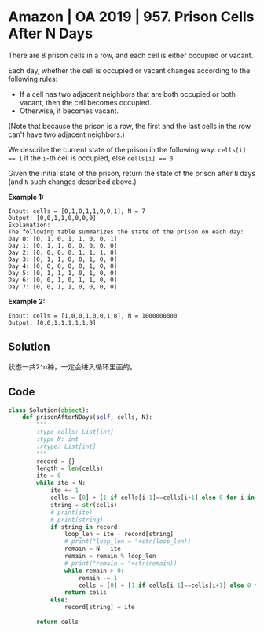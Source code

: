 # Amazon | OA 2019 | 957. Prison Cells After N Days

There are 8 prison cells in a row, and each cell is either occupied or vacant.

Each day, whether the cell is occupied or vacant changes according to the following rules:

- If a cell has two adjacent neighbors that are both occupied or both vacant, then the cell becomes occupied.
- Otherwise, it becomes vacant.

(Note that because the prison is a row, the first and the last cells in the row can't have two adjacent neighbors.)

We describe the current state of the prison in the following way: `cells[i] == 1` if the `i`-th cell is occupied, else `cells[i] == 0`.

Given the initial state of the prison, return the state of the prison after `N` days (and `N` such changes described above.)

 



**Example 1:**

```
Input: cells = [0,1,0,1,1,0,0,1], N = 7
Output: [0,0,1,1,0,0,0,0]
Explanation: 
The following table summarizes the state of the prison on each day:
Day 0: [0, 1, 0, 1, 1, 0, 0, 1]
Day 1: [0, 1, 1, 0, 0, 0, 0, 0]
Day 2: [0, 0, 0, 0, 1, 1, 1, 0]
Day 3: [0, 1, 1, 0, 0, 1, 0, 0]
Day 4: [0, 0, 0, 0, 0, 1, 0, 0]
Day 5: [0, 1, 1, 1, 0, 1, 0, 0]
Day 6: [0, 0, 1, 0, 1, 1, 0, 0]
Day 7: [0, 0, 1, 1, 0, 0, 0, 0]
```

**Example 2:**

```
Input: cells = [1,0,0,1,0,0,1,0], N = 1000000000
Output: [0,0,1,1,1,1,1,0]
```



## Solution

状态一共2^n种，一定会进入循环里面的。

## Code

```python
class Solution(object):
    def prisonAfterNDays(self, cells, N):
        """
        :type cells: List[int]
        :type N: int
        :rtype: List[int]
        """
        record = {}
        length = len(cells)
        ite = 0
        while ite < N:
            ite += 1
            cells = [0] + [1 if cells[i-1]==cells[i+1] else 0 for i in range(1,length-1)] + [0]
            string = str(cells)
            # print(ite)
            # print(string)
            if string in record:
                loop_len = ite - record[string]
                # print("loop_len = "+str(loop_len))
                remain = N - ite
                remain = remain % loop_len
                # print("remain = "+str(remain))
                while remain > 0:
                    remain -= 1
                    cells = [0] + [1 if cells[i-1]==cells[i+1] else 0 for i in range(1,length-1)] + [0]
                return cells
            else:
                record[string] = ite
            
        return cells
```

